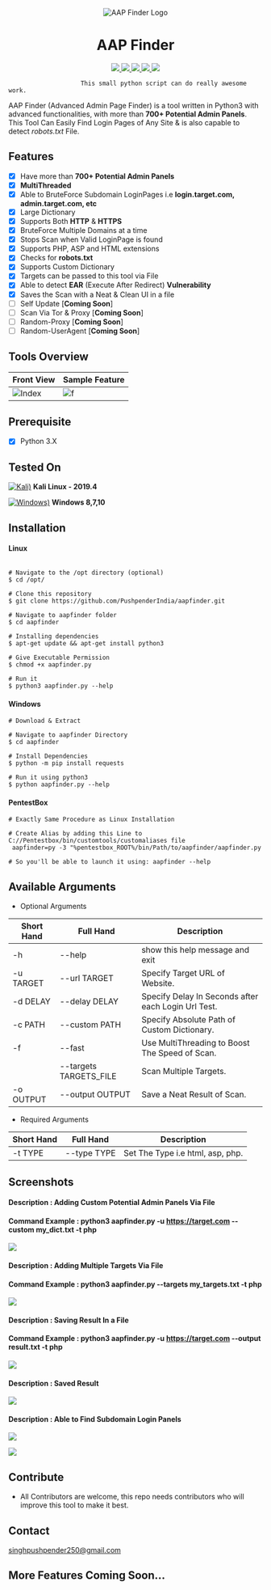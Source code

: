 <p align="center">
  <img src="https://github.com/PushpenderIndia/aapfinder/blob/master/img/AAP%20Finder%20Logo.png" alt="AAP Finder Logo"/>
</p>

<h1 align="center">AAP Finder</h1>
<p align="center">
    <a href="https://python.org">
    <img src="https://img.shields.io/badge/Python-3-green.svg">
  </a>
  <a href="https://github.com/PushpenderIndia/aapfinder/blob/master/LICENSE">
    <img src="https://img.shields.io/badge/License-BSD%203-lightgrey.svg">
  </a>
  <a href="https://github.com/PushpenderIndia/aapfinder/releases">
    <img src="https://img.shields.io/badge/Release-1.0-blue.svg">
  </a>
    <a href="https://github.com/PushpenderIndia/aapfinder">
    <img src="https://img.shields.io/badge/Open%20Source-%E2%9D%A4-brightgreen.svg">
  </a>
  </a>
    <img src="https://img.shields.io/badge/platform-linux%20%7C%20windows%20%7C%20osx-lightgrey.svg">
  </a>    
</p>

                        This small python script can do really awesome work.
                        

AAP Finder (Advanced Admin Page Finder) is a tool written in Python3 with advanced functionalities, with more than **700+ Potential Admin Panels**. This Tool Can Easily Find Login Pages of Any Site & is also capable to detect *robots.txt* File.

## Features
- [x] Have more than **700+ Potential Admin Panels**
- [x] **MultiThreaded** 
- [x] Able to BruteForce Subdomain LoginPages i.e **login.target.com, admin.target.com, etc**
- [x] Large Dictionary
- [x] Supports Both **HTTP** & **HTTPS** 
- [x] BruteForce Multiple Domains at a time
- [x] Stops Scan when Valid LoginPage is found
- [x] Supports PHP, ASP and HTML extensions
- [x] Checks for **robots.txt**
- [x] Supports Custom Dictionary
- [x] Targets can be passed to this tool via File
- [x] Able to detect **EAR** (Execute After Redirect) **Vulnerability**
- [x] Saves the Scan with a Neat & Clean UI in a file
- [ ] Self Update [**Coming Soon**]
- [ ] Scan Via Tor & Proxy [**Coming Soon**]
- [ ] Random-Proxy [**Coming Soon**]
- [ ] Random-UserAgent [**Coming Soon**]

## Tools Overview
| Front View | Sample Feature	|
| ------------  | ------------ |
|![Index](https://github.com/PushpenderIndia/aapfinder/blob/master/img/AAP%20Finder1.PNG)|![f](https://github.com/PushpenderIndia/aapfinder/blob/master/img/AAPFinder2.PNG)

## Prerequisite
- [x] Python 3.X


## Tested On
[![Kali)](https://www.google.com/s2/favicons?domain=https://www.kali.org/)](https://www.kali.org) **Kali Linux - 2019.4**

[![Windows)](https://www.google.com/s2/favicons?domain=https://www.microsoft.com/)](https://www.microsoft.com) **Windows 8,7,10**

## Installation

#### Linux
```

# Navigate to the /opt directory (optional)
$ cd /opt/

# Clone this repository
$ git clone https://github.com/PushpenderIndia/aapfinder.git

# Navigate to aapfinder folder
$ cd aapfinder

# Installing dependencies
$ apt-get update && apt-get install python3

# Give Executable Permission
$ chmod +x aapfinder.py

# Run it
$ python3 aapfinder.py --help

```

#### Windows
```
# Download & Extract 

# Navigate to aapfinder Directory
$ cd aapfinder

# Install Dependencies
$ python -m pip install requests

# Run it using python3
$ python aapfinder.py --help
```

#### PentestBox
```
# Exactly Same Procedure as Linux Installation

# Create Alias by adding this Line to C://Pentestbox/bin/customtools/customaliases file
 aapfinder=py -3 "%pentestbox_ROOT%/bin/Path/to/aapfinder/aapfinder.py
 
# So you'll be able to launch it using: aapfinder --help
```

## Available Arguments 
* Optional Arguments

| Short Hand  | Full Hand | Description |
| ----------  | --------- | ----------- |
| -h          | --help    | show this help message and exit |
| -u TARGET   | --url TARGET | Specify Target URL of Website. |
| -d DELAY | --delay DELAY | Specify Delay In Seconds after each Login Url Test. |
|  -c PATH | --custom PATH | Specify Absolute Path of Custom Dictionary.|
| -f | --fast    |    Use MultiThreading to Boost The Speed of Scan. |
| | --targets TARGETS_FILE | Scan Multiple Targets. |
| -o OUTPUT | --output OUTPUT | Save a Neat Result of Scan. |

* Required Arguments

| Short Hand  | Full Hand | Description |
| ----------  | --------- | ----------- |
|  -t TYPE | --type TYPE |  Set The Type i.e html, asp, php.|


## Screenshots

#### Description : Adding Custom Potential Admin Panels Via File
#### Command Example : python3 aapfinder.py -u https://target.com **--custom my_dict.txt** -t php

![](https://github.com/PushpenderIndia/aapfinder/blob/master/img/Add_Custom_Dictionary.PNG)


#### Description : Adding Multiple Targets Via File
#### Command Example : python3 aapfinder.py **--targets my_targets.txt** -t php 

![](https://github.com/PushpenderIndia/aapfinder/blob/master/img/Scan_Targets_from_file.PNG)

#### Description : Saving Result In a File
#### Command Example : python3 aapfinder.py -u https://target.com **--output result.txt** -t php

![](https://github.com/PushpenderIndia/aapfinder/blob/master/img/Add_Custom_Dictionary.PNG)

#### Description : Saved Result

![](https://github.com/PushpenderIndia/aapfinder/blob/master/img/Saved_Result.PNG)

#### Description : Able to Find Subdomain Login Panels

![](https://github.com/PushpenderIndia/aapfinder/blob/master/img/Subdomain_LoginPage.PNG)

![](https://github.com/PushpenderIndia/aapfinder/blob/master/img/Subdomain_LoginPage1.PNG)

## Contribute

* All Contributors are welcome, this repo needs contributors who will improve this tool to make it best.

## Contact

singhpushpender250@gmail.com 

## More Features Coming Soon...
